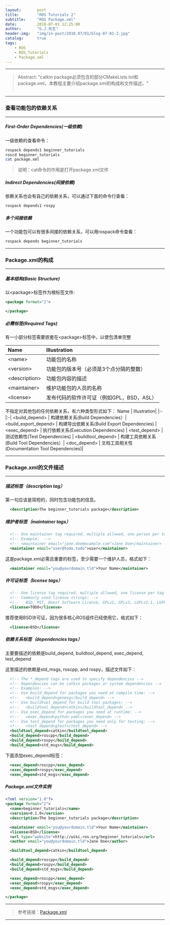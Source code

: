 ```yaml
---
layout:       post
title:        "ROS Tutorials 2"
subtitle:     "ROS Package.xml"
date:         2018-07-01 12:25:00
author:       "G.J.先生"
header-img:   "img/in-post/2018.07/01/blog-07-01-2.jpg"
catalog:      true
tags:
    - ROS
    - ROS_Tutorials
    - Package.xml
---
```

*****
>Abstract: "catkin package必须包含的部分CMakeLists.txt和package.xml，本教程主要介绍package.xml的构成和文件描述。"<br>                                                                                                                          <br /> 


*****
### 查看功能包的依赖关系
----------
##### First-Order Dependencies(一级依赖)
一级依赖的查看命令：
```bash
rospack depends1 beginner_tutorials 
roscd beginner_tutorials
cat package.xml
```
>说明：cat命令的作用是打开package.xml文件

##### Indirect Dependencies(间接依赖)
依赖关系也会有自己的依赖关系，可以通过下面的命令行查看：
```bash
rospack depends1 rospy
```

##### 多个间接依赖
一个功能包可以有很多间接的依赖关系，可以用rospack命令查看：
```bash
rospack depends beginner_tutorials
```

*****
### Package.xml的构成
----------
##### 基本结构(Basic Structure)
以<package\>标签作为根标签文件:
```xml
<package format="2">

</package>
```

##### 必需标签(Required Tags)
有一小部分标签需要嵌套在<package\>标签中，以使包清单完整

Name | Illustration |
|:-|:-|
<name\> | 功能包的名称|
<version\> | 功能包的版本号（必须是3个点分隔的整数）| 
<description\> | 功能包内容的描述 |
<maintainer\> | 维护功能包的人员的名称 |
<license\> | 发布代码的软件许可证（例如GPL，BSD，ASL） |

不指定对其他包的任何依赖关系，有六种类型形式如下：
Name | Illustration|
|:-|:-|
<build_depend\> | 构建依赖关系(Build Dependencies）|
<build_export_depend\> | 构建导出依赖关系(Build Export Dependencies) |
<exec_depend\> | 执行依赖关系(Execution Dependencies) |
<test_depend\> | 测试依赖性(Test Dependencies) |
<buildtool_depend\> | 构建工具依赖关系(Build Tool Dependencies）|
<doc_depend\> | 文档工具相关性(Documentation Tool Dependencies)|

*****
### Package.xml的文件描述
----------
##### 描述标签（description tag）
第一句应该是简短的，同时包含功能包的信息。
```xml
  <description>The beginner_tutorials package</description>
```

##### 维护者标签（maintainer tags）
```xml
  <!-- One maintainer tag required, multiple allowed, one person per tag --> 
  <!-- Example:  -->
  <!-- <maintainer email="jane.doe@example.com">Jane Doe</maintainer> -->
  <maintainer email="user@todo.todo">user</maintainer>
```
这是package.xml必需且重要的标签，至少需要一个维护人员，格式如下：
```xml
  <maintainer email="you@yourdomain.tld">Your Name</maintainer>
```

##### 许可证标签（license tags）
```xml
  <!-- One license tag required, multiple allowed, one license per tag -->
  <!-- Commonly used license strings: -->
  <!--   BSD, MIT, Boost Software License, GPLv2, GPLv3, LGPLv2.1, LGPLv3 -->
  <license>TODO</license>
```
推荐使用BSD许可证，因为很多核心ROS组件已经使用它，格式如下：
```xml
  <license>BSD</license>
```

##### 依赖关系标签（dependencies tags）
主要要描述的依赖是build_depend, buildtool_depend, exec_depend, test_depend

这里描述的依赖是std_msgs, roscpp, and rospy，描述文件如下：
```xml
  <!-- The *_depend tags are used to specify dependencies -->
  <!-- Dependencies can be catkin packages or system dependencies -->
  <!-- Examples: -->
  <!-- Use build_depend for packages you need at compile time: -->
  <!--   <build_depend>genmsg</build_depend> -->
  <!-- Use buildtool_depend for build tool packages: -->
  <!--   <buildtool_depend>catkin</buildtool_depend> -->
  <!-- Use exec_depend for packages you need at runtime: -->
  <!--   <exec_depend>python-yaml</exec_depend> -->
  <!-- Use test_depend for packages you need only for testing: -->
  <!--   <test_depend>gtest</test_depend> -->
  <buildtool_depend>catkin</buildtool_depend>
  <build_depend>roscpp</build_depend>
  <build_depend>rospy</build_depend>
  <build_depend>std_msgs</build_depend>
```

下面添加exec_depend标签：
```xml
  <exec_depend>roscpp</exec_depend>
  <exec_depend>rospy</exec_depend>
  <exec_depend>std_msgs</exec_depend>
```

##### Package.xml文件实例
```xml
<?xml version="1.0"?>
<package format="2">
  <name>beginner_tutorials</name>
  <version>0.1.0</version>
  <description>The beginner_tutorials package</description>

  <maintainer email="you@yourdomain.tld">Your Name</maintainer>
  <license>BSD</license>
  <url type="website">http://wiki.ros.org/beginner_tutorials</url>
  <author email="you@yourdomain.tld">Jane Doe</author>

  <buildtool_depend>catkin</buildtool_depend>

  <build_depend>roscpp</build_depend>
  <build_depend>rospy</build_depend>
  <build_depend>std_msgs</build_depend>

  <exec_depend>roscpp</exec_depend>
  <exec_depend>rospy</exec_depend>
  <exec_depend>std_msgs</exec_depend>

</package>
```

*****
>参考链接：[Package.xml](http://wiki.ros.org/catkin/package.xml#Build.2C_Run.2C_and_Test_Dependencies)

*****
